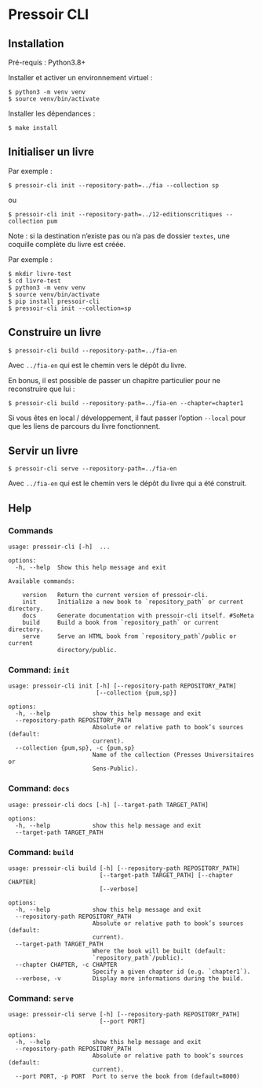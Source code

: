 # Pressoir CLI

## Installation

Pré-requis : Python3.8+

Installer et activer un environnement virtuel :

    $ python3 -m venv venv
    $ source venv/bin/activate

Installer les dépendances :

    $ make install

## Initialiser un livre

Par exemple :

    $ pressoir-cli init --repository-path=../fia --collection sp

ou

    $ pressoir-cli init --repository-path=../12-editionscritiques --collection pum

Note : si la destination n’existe pas ou n’a pas de dossier `textes`,
une coquille complète du livre est créée.

Par exemple :

    $ mkdir livre-test
    $ cd livre-test
    $ python3 -m venv venv
    $ source venv/bin/activate
    $ pip install pressoir-cli
    $ pressoir-cli init --collection=sp

## Construire un livre

    $ pressoir-cli build --repository-path=../fia-en

Avec `../fia-en` qui est le chemin vers le dépôt du livre.

En bonus, il est possible de passer un chapitre particulier pour ne reconstruire que lui :

    $ pressoir-cli build --repository-path=../fia-en --chapter=chapter1

Si vous êtes en local / développement, il faut passer l’option `--local` 
pour que les liens de parcours du livre fonctionnent.


## Servir un livre

    $ pressoir-cli serve --repository-path=../fia-en

Avec `../fia-en` qui est le chemin vers le dépôt du livre qui a été construit.


## Help

### Commands

<!-- [[[cog
import subprocess
import cog
output = subprocess.check_output("pressoir-cli --help", shell=True)
help = output.decode().split("\n", 1)[1]  # Remove Pandoc version.
cog.out(f"```\n{help}\n```")
]]] -->
```
usage: pressoir-cli [-h]  ...

options:
  -h, --help  Show this help message and exit

Available commands:
  
    version   Return the current version of pressoir-cli.
    init      Initialize a new book to `repository_path` or current directory.
    docs      Generate documentation with pressoir-cli itself. #SoMeta
    build     Build a book from `repository_path` or current directory.
    serve     Serve an HTML book from `repository_path`/public or current
              directory/public.

```
<!-- [[[end]]] -->

### Command: `init`

<!-- [[[cog
import subprocess
import cog
output = subprocess.check_output("pressoir-cli init --help", shell=True)
help = output.decode().split("\n", 1)[1]  # Remove Pandoc version.
cog.out(f"```\n{help}\n```")
]]] -->
```
usage: pressoir-cli init [-h] [--repository-path REPOSITORY_PATH]
                         [--collection {pum,sp}]

options:
  -h, --help            show this help message and exit
  --repository-path REPOSITORY_PATH
                        Absolute or relative path to book’s sources (default:
                        current).
  --collection {pum,sp}, -c {pum,sp}
                        Name of the collection (Presses Universitaires or
                        Sens-Public).

```
<!-- [[[end]]] -->


### Command: `docs`

<!-- [[[cog
import subprocess
import cog
output = subprocess.check_output("pressoir-cli docs --help", shell=True)
help = output.decode().split("\n", 1)[1]  # Remove Pandoc version.
cog.out(f"```\n{help}\n```")
]]] -->
```
usage: pressoir-cli docs [-h] [--target-path TARGET_PATH]

options:
  -h, --help            show this help message and exit
  --target-path TARGET_PATH

```
<!-- [[[end]]] -->


### Command: `build`

<!-- [[[cog
import subprocess
import cog
output = subprocess.check_output("pressoir-cli build --help", shell=True)
help = output.decode().split("\n", 1)[1]  # Remove Pandoc version.
cog.out(f"```\n{help}\n```")
]]] -->
```
usage: pressoir-cli build [-h] [--repository-path REPOSITORY_PATH]
                          [--target-path TARGET_PATH] [--chapter CHAPTER]
                          [--verbose]

options:
  -h, --help            show this help message and exit
  --repository-path REPOSITORY_PATH
                        Absolute or relative path to book’s sources (default:
                        current).
  --target-path TARGET_PATH
                        Where the book will be built (default:
                        `repository_path`/public).
  --chapter CHAPTER, -c CHAPTER
                        Specify a given chapter id (e.g. `chapter1`).
  --verbose, -v         Display more informations during the build.

```
<!-- [[[end]]] -->


### Command: `serve`

<!-- [[[cog
import subprocess
import cog
output = subprocess.check_output("pressoir-cli serve --help", shell=True)
help = output.decode().split("\n", 1)[1]  # Remove Pandoc version.
cog.out(f"```\n{help}\n```")
]]] -->
```
usage: pressoir-cli serve [-h] [--repository-path REPOSITORY_PATH]
                          [--port PORT]

options:
  -h, --help            show this help message and exit
  --repository-path REPOSITORY_PATH
                        Absolute or relative path to book’s sources (default:
                        current).
  --port PORT, -p PORT  Port to serve the book from (default=8000)

```
<!-- [[[end]]] -->
